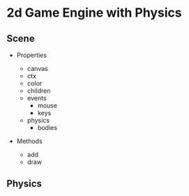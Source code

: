 # 2d Game Engine with Physics

## Scene

* Properties

  * canvas
  * ctx
  * color
  * children
  * events
    * mouse
    * keys
  * physics
    * bodies

* Methods

  * add
  * draw


## Physics